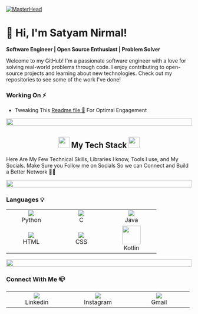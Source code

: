 [![MasterHead](https://firebasestorage.googleapis.com/v0/b/flexi-coding.appspot.com/o/dempgi7-520f8d5f-63d4-4453-8822-dbc149ae27f8.gif?alt=media&token=91c0c7b2-93c3-4029-b011-1a8703c5730d)](https://rishavchanda.io)
# 👋 Hi, I'm Satyam Nirmal!

**Software Engineer | Open Source Enthusiast | Problem Solver**

Welcome to my GitHub! I'm a passionate software engineer with a love for solving real-world problems through code. I enjoy contributing to open-source projects and learning about new technologies. Check out my repositories to see some of the work I've done!

### Working On ⚡
- Tweaking This [Readme file 🔎](https://github.com/SatyamNirmal134/SatyamNirmal134/tree/main) For Optimal Engagement
<div align="left">
    <div align="left">
  <img src="https://i.imgur.com/dBaSKWF.gif" height="20" width="100%">
</div>

<h2 align="center"><img src="https://media.giphy.com/media/iY8CRBdQXODJSCERIr/giphy.gif" width="30"> My Tech Stack <img src="https://media.giphy.com/media/iY8CRBdQXODJSCERIr/giphy.gif" width="30"></h2>

Here Are My Few Technical Skills, Libraries I know, Tools I use, and My Socials. Make Sure you Follow me on Socials So we can Connect and Build a Better Network 🤝💭
<div align="left">
    <div align="left">
  <img src="https://i.imgur.com/dBaSKWF.gif" height="20" width="100%">
</div>
<h3>Languages 💡</h3>
  <table>
    <tr>
      <td align="center" width="120">
        <a href="https://skillicons.dev">
        <img src="https://skillicons.dev/icons?i=python" />
        </a>
        <br>Python
      </td>
      <td align="center" width="120">
        <a href="https://skillicons.dev">
        <img src="https://skillicons.dev/icons?i=c" />
        </a>
        <br>C
      </td>
      <td align="center" width="120">
        <a href="https://skillicons.dev">
        <img src="https://skillicons.dev/icons?i=java" />
        </a>
        <br>Java
      </td>
    </tr>
    <tr>
      <td align="center" width="120">
        <a href="https://skillicons.dev">
        <img src="https://skillicons.dev/icons?i=html" />
        </a>
        <br>HTML
      </td>
      <td align="center" width="120">
        <a href="https://skillicons.dev">
        <img src="https://skillicons.dev/icons?i=css" />
        </a>
        <br>CSS
      </td>
      <td align="center" width="120">
        <a href="#">
        <img src="https://github.com/onemarc/tech-icons/blob/main/icons/kotlin-dark.svg" width="50">
        </a>
        <br>Kotlin
      </td>
    </tr>
  </table>

<div align="left">
    <div align="left">
  <img src="https://i.imgur.com/dBaSKWF.gif" height="20" width="100%">
</div>
  
### Connect With Me 📪
<table>
  <tr>
    <td align="center" width="150">
      <a href=" https://www.linkedin.com/in/satyam-nirmal-1658312a3">
      <img src="https://skillicons.dev/icons?i=linkedin" />
      </a>
      <br>Linkedin
    </td>
    <td align="center" width="150">
       <a href="https://www.instagram.com">
       <img src=" https://www.instagram.com/satyam_nirmal_patil?igsh=ZzdneWcxNzR1a3Nn" />
       </a>
      <br>Instagram
    </td>
    <td align="center" width="150">
      <a href="mailto:">
      <img src="https://skillicons.dev/icons?i=gmail" />
      </a>
      <br>Gmail
    </td>
  </tr>
</table>




